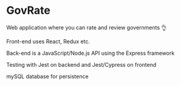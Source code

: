 # GovRate

Web application where you can rate and review governments 👌

Front-end uses React, Redux etc.

Back-end is a JavaScript/Node.js API using the Express framework

Testing with Jest on backend and Jest/Cypress on frontend

mySQL database for persistence
